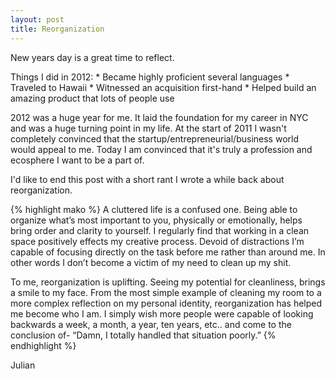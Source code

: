 ```yaml
---
layout: post
title: Reorganization
---
```


New years day is a great time to reflect.

Things I did in 2012:
    * Became highly proficient several languages
    * Traveled to Hawaii
    * Witnessed an acquisition first-hand
    * Helped build an amazing product that lots of people use

2012 was a huge year for me. It laid the foundation for my career in NYC and was a huge turning point in my life. At the start of 2011 I wasn't completely convinced that the startup/entrepreneurial/business world would appeal to me. Today I am convinced that it's truly a profession and ecosphere I want to be a part of.

I'd like to end this post with a short rant I wrote a while back about reorganization.

{% highlight mako %}
A cluttered life is a confused one. Being able to organize what’s most important to you, physically or emotionally, helps bring order and clarity to yourself. I regularly find that working in a clean space positively effects my creative process. Devoid of distractions I’m capable of focusing directly on the task before me rather than around me. In other words I don’t become a victim of my need to clean up my shit.

To me, reorganization is uplifting. Seeing my potential for cleanliness, brings a smile to my face. From the most simple example of cleaning my room to a more complex reflection on my personal identity, reorganization has helped me become who I am. I simply wish more people were capable of looking backwards a week, a month, a year, ten years, etc.. and come to the conclusion of- “Damn, I totally handled that situation poorly.”
{% endhighlight %}

Julian
